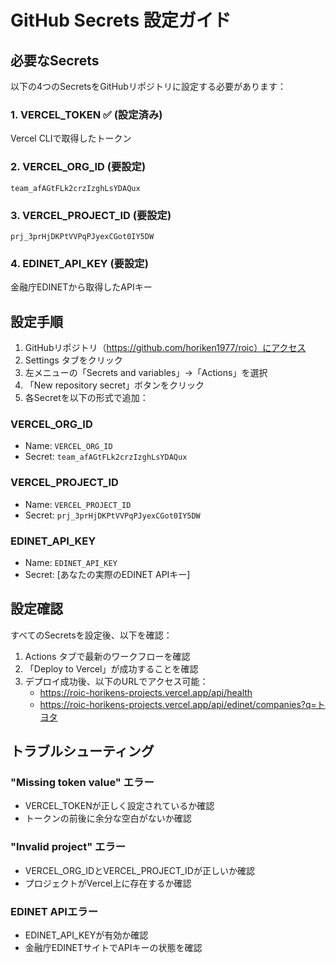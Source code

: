 # GitHub Secrets 設定ガイド

## 必要なSecrets

以下の4つのSecretsをGitHubリポジトリに設定する必要があります：

### 1. VERCEL_TOKEN ✅ (設定済み)
Vercel CLIで取得したトークン

### 2. VERCEL_ORG_ID (要設定)
```
team_afAGtFLk2crzIzghLsYDAQux
```

### 3. VERCEL_PROJECT_ID (要設定)
```
prj_3prHjDKPtVVPqPJyexCGot0IY5DW
```

### 4. EDINET_API_KEY (要設定)
金融庁EDINETから取得したAPIキー

## 設定手順

1. GitHubリポジトリ（https://github.com/horiken1977/roic）にアクセス
2. Settings タブをクリック
3. 左メニューの「Secrets and variables」→「Actions」を選択
4. 「New repository secret」ボタンをクリック
5. 各Secretを以下の形式で追加：

### VERCEL_ORG_ID
- Name: `VERCEL_ORG_ID`
- Secret: `team_afAGtFLk2crzIzghLsYDAQux`

### VERCEL_PROJECT_ID
- Name: `VERCEL_PROJECT_ID`
- Secret: `prj_3prHjDKPtVVPqPJyexCGot0IY5DW`

### EDINET_API_KEY
- Name: `EDINET_API_KEY`
- Secret: [あなたの実際のEDINET APIキー]

## 設定確認

すべてのSecretsを設定後、以下を確認：

1. Actions タブで最新のワークフローを確認
2. 「Deploy to Vercel」が成功することを確認
3. デプロイ成功後、以下のURLでアクセス可能：
   - https://roic-horikens-projects.vercel.app/api/health
   - https://roic-horikens-projects.vercel.app/api/edinet/companies?q=トヨタ

## トラブルシューティング

### "Missing token value" エラー
- VERCEL_TOKENが正しく設定されているか確認
- トークンの前後に余分な空白がないか確認

### "Invalid project" エラー
- VERCEL_ORG_IDとVERCEL_PROJECT_IDが正しいか確認
- プロジェクトがVercel上に存在するか確認

### EDINET APIエラー
- EDINET_API_KEYが有効か確認
- 金融庁EDINETサイトでAPIキーの状態を確認